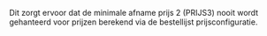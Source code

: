 Dit zorgt ervoor dat de minimale afname prijs 2 (PRIJS3) nooit wordt gehanteerd voor prijzen berekend via de bestellijst prijsconfiguratie.